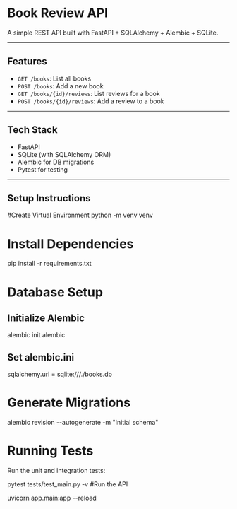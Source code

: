 #  Book Review API

A simple REST API built with FastAPI + SQLAlchemy + Alembic + SQLite.

---

##  Features

- `GET /books`: List all books
- `POST /books`: Add a new book
- `GET /books/{id}/reviews`: List reviews for a book
- `POST /books/{id}/reviews`: Add a review to a book

---

##  Tech Stack

- FastAPI
- SQLite (with SQLAlchemy ORM)
- Alembic for DB migrations
- Pytest for testing

---

##  Setup Instructions
#Create Virtual Environment
python -m venv venv

# Install Dependencies
pip install -r requirements.txt

# Database Setup
## Initialize Alembic

alembic init alembic
## Set alembic.ini
sqlalchemy.url = sqlite:///./books.db

# Generate Migrations
alembic revision --autogenerate -m "Initial schema"


# Running Tests
Run the unit and integration tests:


pytest tests/test_main.py -v
#Run the API

uvicorn app.main:app --reload

